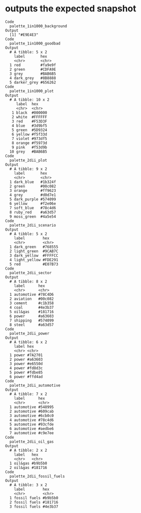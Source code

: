 # outputs the expected snapshot

    Code
      palette_1in1000_background
    Output
      [1] "#E9E4E3"
    Code
      palette_1in1000_goodbad
    Output
      # A tibble: 5 x 2
        label       hex    
        <chr>       <chr>  
      1 red         #fa9e9f
      2 green       #CDFA9E
      3 grey        #BAB6B5
      4 dark_grey   #8B8888
      5 darker_grey #656262
    Code
      palette_1in1000_plot
    Output
      # A tibble: 10 x 2
         label  hex    
         <chr>  <chr>  
       1 black  #000000
       2 white  #FFFFFF
       3 red    #F53D3F
       4 blue   #3d9bf5
       5 green  #5D9324
       6 yellow #f5f33d
       7 violet #973df5
       8 orange #f5973d
       9 pink   #f53d9b
      10 grey   #BAB6B5
    Code
      palette_2dii_plot
    Output
      # A tibble: 9 x 2
        label       hex    
        <chr>       <chr>  
      1 dark_blue   #1b324f
      2 green       #00c082
      3 orange      #ff9623
      4 grey        #d0d7e1
      5 dark_purple #574099
      6 yellow      #f2e06e
      7 soft_blue   #78c4d6
      8 ruby_red    #a63d57
      9 moss_green  #4a5e54
    Code
      palette_2dii_scenario
    Output
      # A tibble: 5 x 2
        label        hex    
        <chr>        <chr>  
      1 dark_green   #768555
      2 light_green  #9CAB7C
      3 dark_yellow  #FFFFCC
      4 light_yellow #FDE291
      5 red          #E07B73
    Code
      palette_2dii_sector
    Output
      # A tibble: 8 x 2
        label      hex    
        <chr>      <chr>  
      1 automotive #78C4D6
      2 aviation   #00c082
      3 cement     #c1b358
      4 coal       #4e3b37
      5 oil&gas    #181716
      6 power      #a63603
      7 shipping   #574099
      8 steel      #a63d57
    Code
      palette_2dii_power
    Output
      # A tibble: 6 x 2
        label hex    
        <chr> <chr>  
      1 power #7A2701
      2 power #a63603
      3 power #e6550d
      4 power #fd8d3c
      5 power #fdbe85
      6 power #ffd4ad
    Code
      palette_2dii_automotive
    Output
      # A tibble: 7 x 2
        label      hex    
        <chr>      <chr>  
      1 automotive #548995
      2 automotive #609cab
      3 automotive #6cb0c0
      4 automotive #78c4d6
      5 automotive #93cfde
      6 automotive #aedbe6
      7 automotive #c9e7ee
    Code
      palette_2dii_oil_gas
    Output
      # A tibble: 2 x 2
        label   hex    
        <chr>   <chr>  
      1 oil&gas #b9b5b0
      2 oil&gas #181716
    Code
      palette_2dii_fossil_fuels
    Output
      # A tibble: 3 x 2
        label        hex    
        <chr>        <chr>  
      1 fossil fuels #b9b5b0
      2 fossil fuels #181716
      3 fossil fuels #4e3b37

